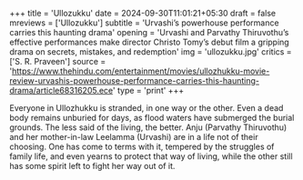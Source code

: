 +++
title = 'Ullozukku'
date = 2024-09-30T11:01:21+05:30
draft = false
mreviews = ['Ullozukku']
subtitle = 'Urvashi’s powerhouse performance carries this haunting drama'
opening = 'Urvashi and Parvathy Thiruvothu’s effective performances make director Christo Tomy’s debut film a gripping drama on secrets, mistakes, and redemption'
img = 'ullozukku.jpg'
critics = ['S. R. Praveen']
source = 'https://www.thehindu.com/entertainment/movies/ullozhukku-movie-review-urvashis-powerhouse-performance-carries-this-haunting-drama/article68316205.ece'
type = 'print'
+++

Everyone in Ullozhukku is stranded, in one way or the other. Even a dead body remains unburied for days, as flood waters have submerged the burial grounds. The less said of the living, the better. Anju (Parvathy Thiruvothu) and her mother-in-law Leelamma (Urvashi) are in a life not of their choosing. One has come to terms with it, tempered by the struggles of family life, and even yearns to protect that way of living, while the other still has some spirit left to fight her way out of it.
